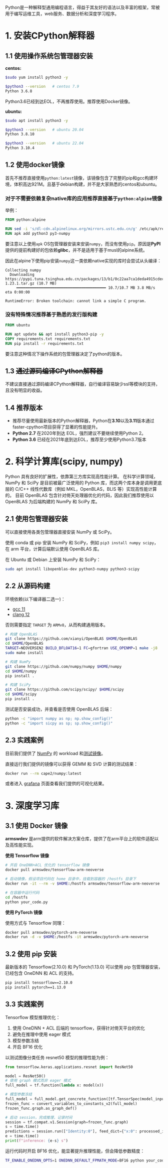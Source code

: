 Python是一种解释型通用编程语言，得益于其友好的语法以及丰富的框架，常被用于编写运维工具，web服务、数据分析和深度学习程序。

# 1. 安装CPython解释器

## 1.1 使用操作系统包管理器安装

**centos:**

```bash
$sudo yum install python3 -y

$python3 --version   # centos 7.9
Python 3.6.8
```
Python3.6已经到达EOL，不再推荐使用。推荐使用Docker镜像。


**ubuntu:**

```bash
$sudo apt install python3 -y

$python3 --version   # ubuntu 20.04
Python 3.8.10

$python3 --version   # ubuntu 22.04
Python 3.10.4
```


## 1.2 使用docker镜像

首先不推荐直接使用`python:latest`镜像，该镜像包含了完整的pip和gcc构建环境，体积高达921M。且基于debian构建，并不是大家熟悉的centos和ubuntu。

### 对于不需要依赖复杂native库的应用推荐直接基于`python:alpine`镜像

举例：

```dockerfile
FROM python:alpine

RUN sed -i 's/dl-cdn.alpinelinux.org/mirrors.ustc.edu.cn/g' /etc/apk/repositories # 替换为中科大源
RUN apk add python3 py3-numpy
```
要注意以上使用`apk` OS包管理器安装来安装`numpy`，而没有使用`pip`。原因是**PyPI**提供的提前构建好的包依赖**glibc**，并不是适用于基于musl的alpine系统。

因此在alpine下使用pip安装`numpy`这一类依赖native实现的库时会尝试从头编译：
```
Collecting numpy
  Downloading https://pypi.tuna.tsinghua.edu.cn/packages/13/b1/0c22aa7ca1deda4915cdec9562f839546bb252eecf6ad596eaec0592bd35/numpy-1.23.1.tar.gz (10.7 MB)
     ━━━━━━━━━━━━━━━━━━━━━━━━━━━━━━━━━━━━━━━━ 10.7/10.7 MB 3.8 MB/s eta 0:00:00

RuntimeError: Broken toolchain: cannot link a simple C program.
```


### 没有特殊情况推荐基于熟悉的发行版构建

```dockerfile
FROM ubuntu

RUN apt update && apt install python3-pip -y
COPY requirements.txt requirements.txt
RUN pip install -r requirements.txt
```

要注意这种情况下操作系统的包管理器决定了python的版本。


## 1.3 ~~通过源码编译CPython解释器~~

不建议直接通过源码编译CPython解释器，自行编译容易缺少ssl等模块的支持，且没有明显的收益。

## 1.4 推荐版本

- 推荐尽量使用最新版本的Python解释器，Python在**3.10**以及**3.11**版本通过faster-cpython项目获得了显著的性能提升。
- **Python 2.7** 在2020年到达 EOL，强烈建议不要继续使用Python 2。
- **Python 3.6** 已经在2021年底到达EOL，推荐至少使用Python3.7版本


# 2. 科学计算库(scipy, numpy)

Python 具有良好的扩展性，依靠第三方库实现高性能计算。
在科学计算领域，NumPy 和 SciPy 是目前被最广泛使用的 Python 库，而这两个库本身是调用更底层的 C/C++ 线性代数库（例如 MKL，OpenBLAS，BLIS 等）实现高性能计算的。
目前 OpenBLAS 包含针对倚天处理器优化的代码，因此我们推荐使用以 OpenBLAS 为后端构建的 NumPy 和 SciPy 库。

## 2.1 使用包管理器安装

可以直接使用各类包管理器直接安装 NumPy 或 SciPy。

使用 conda 或 pip 安装 NumPy 和 SciPy，例如 `pip3 install numpy scipy`，在 arm 平台，计算后端默认使用 OpenBLAS 库。

在 Ubuntu 或 Debian 上安装 NumPy 和 SciPy：
```bash
sudo apt install libopenblas-dev python3-numpy python3-scipy
```

## 2.2 从源码构建

环境依赖(以下编译器二选一)：

- [gcc 11](https://gcc.gnu.org/gcc-11/changes.html) 
- [clang 12](https://releases.llvm.org/12.0.0/tools/clang/docs/ReleaseNotes.html)

否则需要指定 `TARGET` 为 `ARMv8`，从而构建通用版本。

```bash
# 构建 OpenBLAS
git clone https://github.com/xianyi/OpenBLAS $HOME/OpenBLAS
cd $HOME/OpenBLAS
TARGET=NEOVERSEN2 BUILD_BFLOAT16=1 FC=gfortran USE_OPENMP=1 make -j8
sudo make install

# 构建 NumPy
git clone https://github.com/numpy/numpy $HOME/numpy
cd $HOME/numpy
pip install .

# 构建 SciPy
git clone https://github.com/scipy/scipy/ $HOME/scipy
cd $HOME/scipy
pip install .

```

测试是否安装成功，并查看是否使用 OpenBLAS 后端：
```bash
python -c "import numpy as np; np.show_config()"
python -c "import sicpy as sp; sp.show_config()"
```

## 2.3 实践案例

目前我们提供了 [NumPy](http://gitlab.alibaba-inc.com/ajdk/cape2/tree/master/benchmarks/numpy) 的 workload 和[测试镜像](https://hub.docker.com/r/cape2/numpy)。

直接运行我们提供的镜像可以获得 GEMM 和 SVD 计算的测试结果：

```bash
docker run --rm cape2/numpy:latest
```

或者进入 [grafana](http://dashboard.jvm.alibaba.net/d/6f3cgDj7z/cape2?orgId=1) 页面查看我们提供的可视化结果。


# 3. 深度学习库 

## 3.1 使用 Docker 镜像

**armswdev** 是arm提供的软件解决方案仓库，提供了在arm平台上的软件适配以及高性能实现。

**使用 Tensorflow 镜像**

```bash
# 开启 OneDNN+ACL 优化的 tensorflow 镜像
docker pull armswdev/tensorflow-arm-neoverse

# 启动镜像，假设项目代码在 home 目录中，挂载到容器的 /hostfs 目录下
docker run -it --rm -v $HOME:/hostfs armswdev/tensorflow-arm-neoverse

# 在容器中运行代码
cd /hostfs
python your_code.py
```

**使用 PyTorch 镜像**

使用方式与 Tensorflow 同理：
```bash
docker pull armswdev/pytorch-arm-neoverse
docker run -d -v $HOME:/hostfs -it armswdev/pytorch-arm-neoverse
```

## 3.2 使用 pip 安装

最新版本的 Tensorflow(2.10.0) 和 PyTorch(1.13.0) 可以使用 pip 包管理器安装，已经包含 OneDNN 和 ACL 的支持。
```bash
pip install tensorflow==2.10.0
pip install pytorch==1.13.0
```

## 3.3 实践案例

Tensorflow 模型推理优化：
1. 使用 OneDNN + ACL 后端的 tensorflow，获得针对倚天平台的优化
2. 避免在推理中使用 eager 模式
3. 模型参数冻结
4. 开启 BF16 优化

以测试图像分类任务 resnet50 模型的推理性能为例：
```python
from tensorflow.keras.applications.resnet import ResNet50

model = ResNet50()
# 使用 graph 模式而非 eager 模式
full_model = tf.function(lambda x: model(x))

# 模型参数冻结
full_model = full_model.get_concrete_function([tf.TensorSpec(model_input.shape, model_input.dtype) for model_input in model.inputs])
frozen_func = convert_variables_to_constants_v2(full_model)
frozen_func.graph.as_graph_def()

# 启动 session，完成推理，记录时间
session = tf.compat.v1.Session(graph=frozen_func.graph)
s = time.time()
predictions = session.run(["Identity:0"], feed_dict={"x:0": processed_image})
e = time.time()
print(f"inference: {e-s} s")
```

运行代码时开启 BF16 优化，能显著提升推理性能，但会降低参数精度：
```bash
TF_ENABLE_ONEDNN_OPTS=1 ONEDNN_DEFAULT_FPMATH_MODE=BF16 python your_code.py
```

